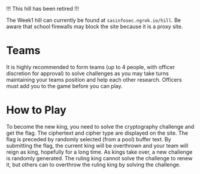!!! This hill has been retired !!!

The Week1 hill can currently be found at `sasinfosec.ngrok.io/hill`. Be aware that school firewalls may block the site because it is a proxy site.

# Teams

It is highly recommended to form teams (up to 4 people, with officer discretion for approval) to solve challenges as you may take turns maintaining your teams position and help each other research. Officers must add you to the game before you can play.

# How to Play

To become the new king, you need to solve the cryptography challenge and get the flag. The ciphertext and cipher type are displayed on the site. The flag is preceded by randomly selected (from a pool) buffer text.  By submitting the flag, the current king will be overthrown and your team will reign as king, hopefully for a long time. As kings take over, a new challenge is randomly generated. The ruling king cannot solve the challenge to renew it, but others can to overthrow the ruling king by solving the challenge.
